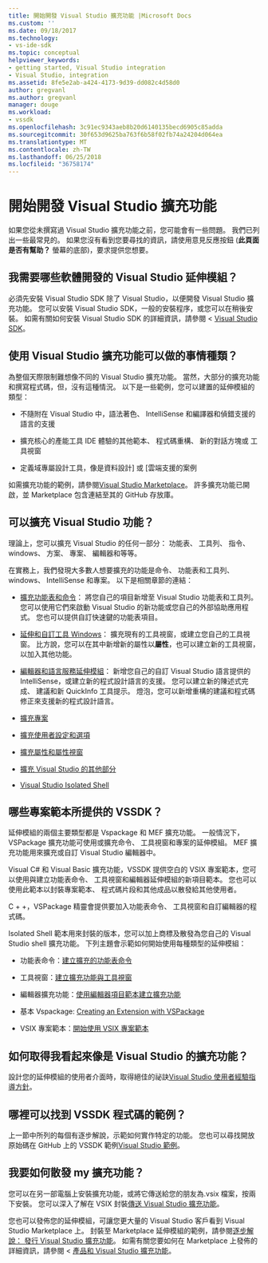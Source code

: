 ```yaml
---
title: 開始開發 Visual Studio 擴充功能 |Microsoft Docs
ms.custom: ''
ms.date: 09/18/2017
ms.technology:
- vs-ide-sdk
ms.topic: conceptual
helpviewer_keywords:
- getting started, Visual Studio integration
- Visual Studio, integration
ms.assetid: 8fe5e2ab-a424-4173-9d39-dd082c4d58d0
author: gregvanl
ms.author: gregvanl
manager: douge
ms.workload:
- vssdk
ms.openlocfilehash: 3c91ec9343aeb8b20d6140135becd6905c85adda
ms.sourcegitcommit: 30f653d9625ba763f6b58f02fb74a24204d064ea
ms.translationtype: MT
ms.contentlocale: zh-TW
ms.lasthandoff: 06/25/2018
ms.locfileid: "36758174"
---
```

# <a name="starting-to-develop-visual-studio-extensions"></a>開始開發 Visual Studio 擴充功能
如果您從未撰寫過 Visual Studio 擴充功能之前，您可能會有一些問題。 我們已列出一些最常見的。 如果您沒有看到您要尋找的資訊，請使用意見反應按鈕 (**此頁面是否有幫助？** 螢幕的底部)，要求提供您想要。

## <a name="what-software-do-i-need-to-develop-visual-studio-extensions"></a>我需要哪些軟體開發的 Visual Studio 延伸模組？
 必須先安裝 Visual Studio SDK 除了 Visual Studio，以便開發 Visual Studio 擴充功能。 您可以安裝 Visual Studio SDK，一般的安裝程序，或您可以在稍後安裝。 如需有關如何安裝 Visual Studio SDK 的詳細資訊，請參閱 < [Visual Studio SDK](../extensibility/visual-studio-sdk.md)。

## <a name="what-kinds-of-things-can-i-do-with-visual-studio-extensions"></a>使用 Visual Studio 擴充功能可以做的事情種類？
 為整個天際限制難想像不同的 Visual Studio 擴充功能。 當然，大部分的擴充功能和撰寫程式碼，但，沒有這種情況。 以下是一些範例，您可以建置的延伸模組的類型：

-   不隨附在 Visual Studio 中，語法著色、 IntelliSense 和編譯器和偵錯支援的語言的支援

-   擴充核心的產能工具 IDE 體驗的其他範本、 程式碼重構、 新的對話方塊或 工具視窗

-   定義域專屬設計工具，像是資料設計] 或 [雲端支援的案例

 如需擴充功能的範例，請參閱[Visual Studio Marketplace](https://marketplace.visualstudio.com/vs)。 許多擴充功能已開啟，並 Marketplace 包含連結至其的 GitHub 存放庫。

## <a name="which-visual-studio-features-can-i-extend"></a>可以擴充 Visual Studio 功能？
 理論上，您可以擴充 Visual Studio 的任何一部分： 功能表、 工具列、 指令、 windows、 方案、 專案、 編輯器和等等。

 在實務上，我們發現大多數人想要擴充的功能是命令、 功能表和工具列、 windows、 IntelliSense 和專案。 以下是相關章節的連結：

-   [擴充功能表和命令](../extensibility/extending-menus-and-commands.md)： 將您自己的項目新增至 Visual Studio 功能表和工具列。 您可以使用它們來啟動 Visual Studio 的新功能或您自己的外部協助應用程式。 您也可以提供自訂快速鍵的功能表項目。

-   [延伸和自訂工具 Windows](../extensibility/extending-and-customizing-tool-windows.md)： 擴充現有的工具視窗，或建立您自己的工具視窗。 比方說，您可以在其中新增新的屬性以**屬性**，也可以建立新的工具視窗，以加入其他功能。

-   [編輯器和語言服務延伸模組](../extensibility/editor-and-language-service-extensions.md)： 新增您自己的自訂 Visual Studio 語言提供的 IntelliSense，或建立新的程式設計語言的支援。 您可以建立新的陳述式完成、 建議和新 QuickInfo 工具提示。 燈泡，您可以新增重構的建議和程式碼修正來支援新的程式設計語言。

-   [擴充專案](../extensibility/extending-projects.md)

-   [擴充使用者設定和選項](../extensibility/extending-user-settings-and-options.md)

-   [擴充屬性和屬性視窗](../extensibility/extending-properties-and-the-property-window.md)

-   [擴充 Visual Studio 的其他部分](../extensibility/extending-other-parts-of-visual-studio.md)

-   [Visual Studio Isolated Shell](../extensibility/visual-studio-isolated-shell.md)

##  <a name="BKMK_ProjectTemplate"></a> 哪些專案範本所提供的 VSSDK？
 延伸模組的兩個主要類型都是 Vspackage 和 MEF 擴充功能。 一般情況下，VSPackage 擴充功能可使用或擴充命令、 工具視窗和專案的延伸模組。 MEF 擴充功能用來擴充或自訂 Visual Studio 編輯器中。

 Visual C# 和 Visual Basic 擴充功能，VSSDK 提供空白的 VSIX 專案範本，您可以使用與建立功能表命令、 工具視窗和編輯器延伸模組的新項目範本。 您也可以使用此範本以封裝專案範本、 程式碼片段和其他成品以散發給其他使用者。

 C + +，VSPackage 精靈會提供要加入功能表命令、 工具視窗和自訂編輯器的程式碼。

 Isolated Shell 範本用來封裝的版本，您可以加上商標及散發為您自己的 Visual Studio shell 擴充功能。 下列主題會示範如何開始使用每種類型的延伸模組：

-   功能表命令：[建立擴充的功能表命令](../extensibility/creating-an-extension-with-a-menu-command.md)

-   工具視窗：[建立擴充功能與工具視窗](../extensibility/creating-an-extension-with-a-tool-window.md)

-   編輯器擴充功能：[使用編輯器項目範本建立擴充功能](../extensibility/creating-an-extension-with-an-editor-item-template.md)

-   基本 Vspackage: [Creating an Extension with VSPackage](../extensibility/creating-an-extension-with-a-vspackage.md)

-   VSIX 專案範本：[開始使用 VSIX 專案範本](../extensibility/getting-started-with-the-vsix-project-template.md) 

## <a name="how-do-i-get-my-extension-to-look-like-visual-studio"></a>如何取得我看起來像是 Visual Studio 的擴充功能？
 設計您的延伸模組的使用者介面時，取得絕佳的祕訣[Visual Studio 使用者經驗指導方針](../extensibility/ux-guidelines/visual-studio-user-experience-guidelines.md)。

## <a name="where-can-i-find-examples-of-vssdk-code"></a>哪裡可以找到 VSSDK 程式碼的範例？
 上一節中所列的每個有逐步解說，示範如何實作特定的功能。 您也可以尋找開放原始碼在 GitHub 上的 VSSDK 範例[Visual Studio 範例](https://github.com/Microsoft/VSSDK-Extensibility-Samples)。

## <a name="how-can-i-distribute-my-extension"></a>我要如何散發 my 擴充功能？
 您可以在另一部電腦上安裝擴充功能，或將它傳送給您的朋友為.vsix 檔案，按兩下安裝。 您可以深入了解在 VSIX 封裝[傳送 Visual Studio 擴充功能](../extensibility/shipping-visual-studio-extensions.md)。

 您也可以發佈您的延伸模組，可讓您更大量的 Visual Studio 客戶看到 Visual Studio Marketplace 上。 封裝至 Marketplace 延伸模組的範例，請參閱[逐步解說： 發行 Visual Studio 擴充功能](../extensibility/walkthrough-publishing-a-visual-studio-extension.md)。 如需有關您要如何在 Marketplace 上發佈的詳細資訊，請參閱 <<c0> [ 產品和 Visual Studio 擴充功能](/vsts/integrate/ide/extensions/overview)。
